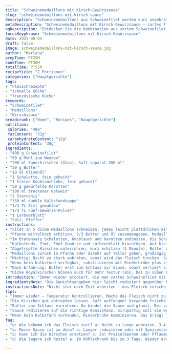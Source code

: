 ```yaml
---
title: "Schweinemedaillons mit Kirsch-Gewürzsauce"
slug: "schweinemedaillons-mit-kirsch-sauce"
description: "Schweinemedaillons aus Schweinefilet werden kurz angebraten und in einer reduzierten Sauce aus Sauerkirschen, Rotwein und exotischen Gewürzen serviert. Die Sauce enthält neben Sternanis und Fünf-Gewürze-Pulver auch etwas Zimt, was eine warme Note erzeugt. Karottenwürfel und Schalotten bringen Süße und Rundung, der Bratensatz sorgt für Tiefe. Die Sauce wird sämig mit Butter montiert. Ideal zu gedämpftem Reis oder Wurzelgemüse. Variationen mit frischen Kirschen oder Preiselbeeren möglich. Sauce kann durchs Sieben feiner gemacht werden. Schnell, aromatisch, mit kleinen Fallen beim Anbraten – Saftigkeit nicht verlieren, Temperatur kontrollieren."
metaDescription: "Schweinemedaillons mit Kirsch-Gewürzsauce – zartes Fleisch, fruchtige Sauce, die Aromen perfekt vereint. Einfach nachzukochen."
ogDescription: "Entdecken Sie die Kombination aus zartem Schweinefilet und Kirsch-Gewürzsauce. Ein Fest für die Sinne."
focusKeyphrase: "Schweinemedaillons mit Kirsch-Gewürzsauce"
date: 2025-08-05
draft: false
image: schweinemedaillons-mit-kirsch-sauce.jpg
author: "Marlena"
prepTime: PT25M
cookTime: PT30M
totalTime: PT55M
recipeYield: "2 Portionen"
categories: ["Hauptgerichte"]
tags:
- "Fleischrezepte"
- "schnelle Küche"
- "französische Küche"
keywords:
- "Schweinefilet"
- "Medaillons"
- "Kirschsauce"
breadcrumb: ["Home", "Recipes", "Hauptgerichte"]
nutrition: 
 calories: "480"
 fatContent: "32g"
 carbohydrateContent: "12g"
 proteinContent: "38g"
ingredients:
- "400 g Schweinefilet"
- "80 g Mehl zum Wenden"
- "200 ml Sauerkirschen (Glas), Saft separat 200 ml"
- "50 g Butter"
- "10 ml Olivenöl"
- "1 Schalotte, fein gehackt"
- "1 kleine Knoblauchzehe, fein gehackt"
- "50 g gewürfelte Karotten"
- "100 ml trockener Rotwein"
- "2 Sternanis"
- "350 ml dunkle Kalbsfondsuppe"
- "1/4 TL Zimt gemahlen"
- "1/4 TL Fünf-Gewürze-Pulver"
- "1 Lorbeerblatt"
- "Salz, Pfeffer"
instructions:
- "Filet in 5 dicke Medaillons schneiden, jedes leicht plattdrücken mit der flachen Hand. Mehl auf Teller zum Wenden vorbereiten. Kirschen abtropfen, Saft auffangen, beides getrennt stellen."
- "Pfanne mittelhoch erhitzen, 2/3 Butter und Öl zusammengeben. Medaillons rundum anbraten. Sie sollen außen eine leichte Kruste bekommen, innen noch rosa bleiben, etwa 3–4 Minuten pro Seite. Salzen, pfeffern und Medaillons auf warmem Teller ruhen lassen, mit Alufolie abgedeckt."
- "Im Bratensatz Schalotten, Knoblauch und Karotten andünsten, bis Schalotten glasig, leicht bräunlich. Mit Rotwein ablöschen, dann den Kirschsaft dazugeben. Sternanis einlegen. Reduzieren lassen, bis fast sirupartig, ca. 10 Minuten – hier auf die Konsistenz achten, nicht nur auf Zeit."
- "Kalbsfonds, Zimt, Fünf-Gewürze und Lorbeerblatt hinzufügen. Auf kleiner Flamme auf ca. zwei Drittel einkochen lassen, tiefere Aromen entfalten sich so. Tipp: Sauce bei Bedarf durch Sieb passieren für samtige Textur."
- "Abgetropfte Kirschen unterrühren, kurz erhitzen (1 Minute), Butter restlich mit Schneebesen einarbeiten, damit die Sauce glänzt und bindet. Abschmecken mit Salz, Pfeffer – hier gern mutig sein, da Kirsche süß-säuerlich wirkt."
- "Medaillons zurück in Pfanne oder direkt auf Teller geben, großzügig Sauce darüber verteilen. Mit gedämpftem Reis oder knackigem Gemüse servieren. "
- "Wichtig: Nicht zu stark anbraten, sonst wird das Fleisch trocken. Sauce lieber langsam reduzieren, so verbrennt sie nicht. Karottenwürfel können gegen Sellerie oder Pastinake ersetzt werden, für andere Aromen. Für frische Kirschen gleiche Menge, Saft frisch auffangen, Zucker nach Geschmack."
- "Wenn kein Kalbsfond verfügbar, substituieren mit Rinderbrühe plus etwas Rotwein aufgießen, schmeckt auch gut, aber intensiver Fond bringt Tiefe. "
- "Nach Erfahrung: Butter erst zum Schluss zur Sauce, sonst verliert sie Aroma. Medaillons erst salzen kurz vor oder während Anbraten, sonst austrocknen."
- "Dicke Royalkirschen können auch für mehr Textur rein, bei zu süßen Früchten die Säure mit Zitronensaft balancieren."
introduction: "Immer wieder probiert, wie man zartes Schweinefilet mit fruchtiger Sauce gut kombiniert. Das Problem: Medaillons werden gerne trocken und Sauce oft zu süß oder zu dünnflüssig. Die Kirsch-Gewürz-Mischung bringt Spannung, vor allem mit dem Sternanis und Zimt – unerwartete Wärme. Der Trick ist, das Fleisch nicht zu lange zu braten und die Sauce langsam einzukochen, damit sich das Aroma entfaltet. Auch Karotten geben eine feine Süße und Textur. Das Filet erst vor dem Servieren würzen – sonst trocknet es schnell. Beim Reduzieren gilt es, das Sirupartige zu erkennen – das passiert, wenn der Reduktionsgrad stimmt, man riecht es auch. Es ist eine Komposition aus mehreren Techniken, die zusammen zum Ergebnis führen, nicht bloß schnelle Arbeit."
ingredientsNote: "Die Gewichtsangaben hier leicht reduziert gegenüber klassischer französischer Rezepte, die meist großzügiger sind. Mehl zum Wenden ist wichtig, aber nicht zu viel, sonst wird die Panade zu dick, Fleisch verliert seine Zartheit. Kalbsfond gibt Geschmackstiefe, kann aber auch durch eine kräftige Gemüsebrühe ersetzt werden; sollte aber nicht zu wässrig sein. Die Gewürze sind variabel: Sternanis unbedingt, Zimt gibt die überraschende Wendung, Fünf-Gewürze-Pulver passt gut, kann durch gemahlenen Sternanis plus Nelke ersetzt werden. Butter gibt der Sauce die nötige Bindung und den Glanz, und Olivenöl hilft, die Medaillons scharf anzubraten, ohne dass die Butter verbrennt. Diese Mischung macht den Unterschied und gibt Flexibilität beim Kochen."
instructionsNote: "Nicht stur nach Zeit arbeiten – das Fleisch entscheidet. Die Medaillons sollten beim Anbraten nur eine leichte Kruste bekommen, innen saftig bleiben. Dusche an Mehl nur mit Gefühl, es soll Fleisch schützen, aber nicht klumpig werden. Schwarzgebrannte Stellen tun nicht gut. Beim Reduzieren der Sauce ab und zu probieren – im Idealfall fühlt es sich sirupartig am Löffel an und duftet intensiv. Mit Buttermontieren nicht übertreiben; wenn die Sauce zu heiß ist, gerinnt die Butter und ruiniert die Textur. Die Sauce kann vorher durch ein feines Sieb gestrichen werden, dann wird sie samtiger. Die Kirschen hinzufügen nur kurz vor Ende, um ihre Frische zu behalten. Lorbeerblatt und Sternanis werden vor dem Servieren entfernt. Ideal, wenn man sich langsam an die Gewürze herantastet, so bleibt ein guter Balance zwischen süß, sauer, würzig und dezent scharf."
tips:
- "Immer wieder – Temperatur kontrollieren. Mache das Fleisch nicht zu heiß. Ideal ist eine mittlere Hitze. Kruste ja, trocken nein."
- "Die Kirschen gut abtropfen lassen. Saft auffangen! Verwende frische oder TK-Kirschen, aber achte auf den Zuckergehalt. Alter Wein? Unbedingt rot, aber trocken."
- "Butter zum Schluss einrühren. So bindet die Sauce und glänzt. Bei zu hoher Temperatur wird die Butter bitter - nicht übertreiben."
- "Sauce redizieren auf die richtige Konsistenz. Sirupartig soll sie werden. Probieren nicht vergessen. Aromen entwickeln sich, während sie kocht."
- "Wenn kein Kalbsfond vorhanden, Rinderbrühe kombinieren. Das bringt Tiefe, aber Achtung: etwas Rotwein dazu. Nicht zu dominant."
faq:
- "q: Wie bekomm ich das Fleisch zart? a: Nicht zu lange anbraten. 3-4 Minuten pro Seite. Nach Farbe schauen – leicht rosa ist optimal."
- "q: Meine Sauce ist zu dünn? a: Länger reduzieren oder mit Speisestärke binden. Bei Bedarf probieren und anpassen."
- "q: Kann ich die Kirschen ersetzen? a: Ja! Preiselbeeren oder Pflaumen. Aber achte auf den Säuregehalt, das ist entscheidend."
- "q: Wie lagere ich Reste? a: Im Kühlschrank bis zu 3 Tage. Wieder erwärmen bei niedriger Temperatur. Nicht zu früh servieren."

---
```

